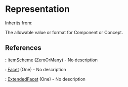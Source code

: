 
# Representation

Inherits from: [](..//.md)



The allowable value or format for Component or Concept.



## References

: [ItemScheme](ItemScheme.md) (ZeroOrMany) - No description

: [Facet](Facet.md) (One) - No description

: [ExtendedFacet](ExtendedFacet.md) (One) - No description




